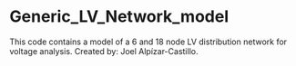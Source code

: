 # Generic_LV_Network_model
This code contains a model of a 6 and 18 node LV distribution network for voltage analysis. Created by: Joel Alpízar-Castillo.
